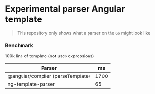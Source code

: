 # Experimental parser Angular template

> This repository only shows what a parser on the `Go` might look like

### Benchmark

100k line of template (not uses expressions)

| Parser                            | ms   |
| --------------------------------- | ---- |
| @angular/compiler (parseTemplate) | 1700 |
| ng-template-parser                | 65   |

